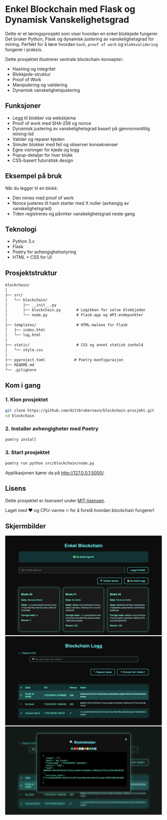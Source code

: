 # Enkel Blockchain med Flask og Dynamisk Vanskelighetsgrad

Dette er et læringsprosjekt som viser hvordan en enkel blokkjede fungerer. Det bruker Python, Flask og dynamisk justering av vanskelighetsgrad for mining. Perfekt for å lære hvordan `hash`, `proof of work` og `blokkvalidering` fungerer i praksis.

Dette prosjektet illustrerer sentrale blockchain-konsepter:

- Hashing og integritet
- Blokkjede-struktur
- Proof of Work
- Manipulering og validering
- Dynamisk vanskelighetsjustering

## Funksjoner

- Legg til blokker via webskjema
- Proof of work med SHA-256 og nonce
- Dynamisk justering av vanskelighetsgrad basert på gjennomsnittlig mining-tid
- Valider og reparer kjeden
- Simuler blokker med feil og observer konsekvenser
- Egne visninger for kjede og logg
- Popup-detaljer for hver blokk
- CSS-basert futuristisk design

## Eksempel på bruk

Når du legger til en blokk:

- Den mines med proof of work
- Nonce justeres til hash starter med X nuller (avhengig av vanskelighetsgrad)
- Tiden registreres og påvirker vanskelighetsgrad neste gang

## Teknologi

- Python 3.x
- Flask
- Poetry for avhengighetsstyring
- HTML + CSS for UI

## Prosjektstruktur

```
blockchain/
│
├── src/
│   └── blockchain/
│       ├── __init__.py
│       ├── blockchain.py       # Logikken for selve blokkjeden
│       └── node.py             # Flask-app og API-endepunkter
│
├── templates/                  # HTML-malene for Flask
│   ├── index.html
│   └── log.html
│
├── static/                     # CSS og annet statisk innhold
│   └── style.css
│
├── pyproject.toml             # Poetry-konfigurasjon
├── README.md
└── .gitignore
```

## Kom i gang

### 1. Klon prosjektet

```bash
git clone https://github.com/dittbrukernavn/blockchain-prosjekt.git
cd blockchain
```

### 2. Installer avhengigheter med Poetry

```bash
poetry install
```

### 3. Start prosjektet

```bash
poetry run python src/blockchain/node.py
```

Applikasjonen kjører da på http://127.0.0.1:5000/.

## Lisens

Dette prosjektet er lisensiert under [MIT-lisensen](LICENSE).

Laget med ❤️ og CPU-varme 🔥 for å forstå hvordan blockchain fungerer!

## Skjermbilder

![Skjermbilde av startskjermen for blokkjeden](images/skjermbilde_blokkjede.png)
![Skjermbilde av loggen for blokkjeden](images/skjermbilde_logg.png)
![Skjermbilde av blokkdetaljer](images/skjermbilde_logg_detaljer.png)
